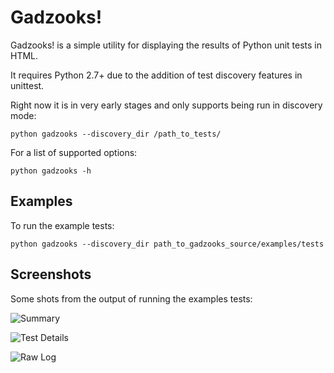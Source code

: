 # Gadzooks!

Gadzooks! is a simple utility for displaying the results of Python unit tests in HTML.

It requires Python 2.7+ due to the addition of test discovery features in unittest.

Right now it is in very early stages and only supports being run in discovery mode:

    python gadzooks --discovery_dir /path_to_tests/
    
For a list of supported options:

    python gadzooks -h
    
## Examples
To run the example tests:

    python gadzooks --discovery_dir path_to_gadzooks_source/examples/tests
    
## Screenshots
Some shots from the output of running the examples tests:

![Summary](http://krisrogers.github.com/gadzooks/summary.png)

![Test Details](http://krisrogers.github.com/gadzooks/tests.png)

![Raw Log](http://krisrogers.github.com/gadzooks/log.png)